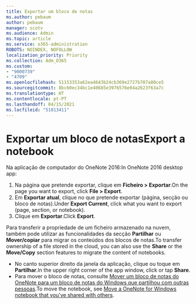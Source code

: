 ```yaml
---
title: Exportar um bloco de notas
ms.author: pebaum
author: pebaum
manager: scotv
ms.audience: Admin
ms.topic: article
ms.service: o365-administration
ROBOTS: NOINDEX, NOFOLLOW
localization_priority: Priority
ms.collection: Adm_O365
ms.custom:
- "9000739"
- "4709"
ms.openlocfilehash: 51153353a62ea4643b24cb369e2727b707a80ce5
ms.sourcegitcommit: 8bc60ec34bc1e40685e3976576e04a2623f63a7c
ms.translationtype: HT
ms.contentlocale: pt-PT
ms.lasthandoff: 04/15/2021
ms.locfileid: "51813411"
---
```

# <a name="export-a-notebook"></a><span data-ttu-id="a9a84-102">Exportar um bloco de notas</span><span class="sxs-lookup"><span data-stu-id="a9a84-102">Export a notebook</span></span>

<span data-ttu-id="a9a84-103">Na aplicação de computador do OneNote 2016:</span><span class="sxs-lookup"><span data-stu-id="a9a84-103">In OneNote 2016 desktop app:</span></span>

1. <span data-ttu-id="a9a84-104">Na página que pretende exportar, clique em **Ficheiro > Exportar**.</span><span class="sxs-lookup"><span data-stu-id="a9a84-104">On the page you want to export, click **File > Export**.</span></span>
2. <span data-ttu-id="a9a84-105">Em **Exportar atual**, clique no que pretende exportar (página, secção ou bloco de notas).</span><span class="sxs-lookup"><span data-stu-id="a9a84-105">Under **Export Current**, click what you want to export (page, section, or notebook).</span></span>
3. <span data-ttu-id="a9a84-106">Clique em **Exportar**.</span><span class="sxs-lookup"><span data-stu-id="a9a84-106">Click **Export**.</span></span>
 
<span data-ttu-id="a9a84-107">Para transferir a propriedade de um ficheiro armazenado na nuvem, também pode utilizar as funcionalidades da secção **Partilhar** ou **Mover/copiar** para migrar os conteúdos dos blocos de notas.</span><span class="sxs-lookup"><span data-stu-id="a9a84-107">To transfer ownership of a file stored in the cloud, you can also use the **Share** or the **Move/Copy** section features to migrate the content of notebooks.</span></span>  

- <span data-ttu-id="a9a84-108">No canto superior direito da janela da aplicação, clique ou toque em **Partilhar**.</span><span class="sxs-lookup"><span data-stu-id="a9a84-108">In the upper right corner of the app window, click or tap **Share**.</span></span>
- <span data-ttu-id="a9a84-109">Para mover o bloco de notas, consulte [Mover um bloco de notas do OneNote para um bloco de notas do Windows que partilhou com outras pessoas](https://support.office.com/article/move-a-onenote-for-windows-notebook-that-you-ve-shared-with-others-56c7659e-1850-49a6-8874-e2db6b440cd4?ui=en-US&rs=en-US&ad=US).</span><span class="sxs-lookup"><span data-stu-id="a9a84-109">To move the notebook, see [Move a OneNote for Windows notebook that you've shared with others](https://support.office.com/article/move-a-onenote-for-windows-notebook-that-you-ve-shared-with-others-56c7659e-1850-49a6-8874-e2db6b440cd4?ui=en-US&rs=en-US&ad=US).</span></span>
